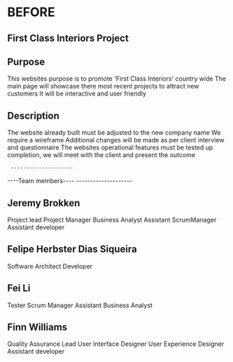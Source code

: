 # BEFORE
First Class Interiors Project
------------------------------------

Purpose
-----------
This websites purpose is to promote 'First Class Interiors' country wide
The main page will showcase there most recent projects to attract new customers
It will be interactive and user friendly

Description
---------------
The website already built must be adjusted to the new company name
We require a wireframe
Additional changes will be made as per client interview and questionnaire
The websites operational features must be tested
up completion, we will meet with the client and present the outcome



     --------------------
----Team members----
     --------------------

Jeremy Brokken
---------------------
Project lead
Project Manager
Business Analyst
Assistant ScrumManager
Assistant developer

Felipe  Herbster Dias Siqueira
----------------------------------------
Software Architect
Developer

Fei Li
-------
Tester
Scrum Manager
Assistant Business Analyst

Finn Williams
-----------------
Quality Assurance Lead
User Interface Designer
User Experience Designer
Assistant developer
